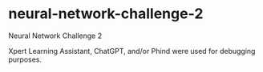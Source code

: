 # neural-network-challenge-2
Neural Network Challenge 2

Xpert Learning Assistant, ChatGPT, and/or Phind were used for debugging purposes.
